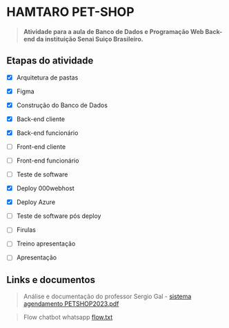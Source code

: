 # HAMTARO PET-SHOP

> #### Atividade para  a aula de Banco de Dados e Programação Web Back-end da instituição Senai Suiço Brasileiro. 


## Etapas do atividade 

- [x] Arquitetura de pastas
- [x] Figma
- [x] Construção do Banco de Dados
- [x] Back-end cliente 
- [x] Back-end funcionário
- [ ] Front-end cliente 
- [ ] Front-end funcionário 
- [ ] Teste de software
- [x] Deploy 000webhost
- [x] Deploy Azure
- [ ] Teste de software pós deploy
- [ ] Firulas 
- [ ] Treino apresentação 
- [ ] Apresentação 


## Links e documentos

>  Análise e documentação do professor Sergio Gal - [sistema agendamento PETSHOP2023.pdf](https://github.com/michaelsalmeida/Pet-Shop/files/11353732/sistema.agendamento.PETSHOP2023.pdf)

> Flow chatbot whatsapp [flow.txt](https://github.com/michaelsalmeida/Pet-Shop/files/11363856/flow.txt)






